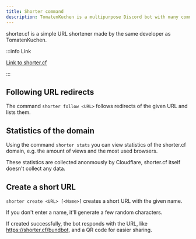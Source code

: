 ```yaml
---
title: Shorter command
description: TomatenKuchen is a multipurpose Discord bot with many common and innovative features for your server. This page explains the shorter command.
---
```


shorter.cf is a simple URL shortener made by the same developer as TomatenKuchen.

:::info Link

[Link to shorter.cf](https://shorter.cf)

:::

## Following URL redirects

The command `shorter follow <URL>` follows redirects of the given URL and lists them.

## Statistics of the domain

Using the command `shorter stats` you can view statistics of the shorter.cf domain, e.g. the amount of views and the most used browsers.

These statistics are collected anonmously by Cloudflare, shorter.cf itself doesn't collect any data.

## Create a short URL

`shorter create <URL> [<Name>]` creates a short URL with the given name.

If you don't enter a name, it'll generate a few random characters.

If created successfully, the bot responds with the URL, like https://shorter.cf/bundbot, and a QR code for easier sharing.
